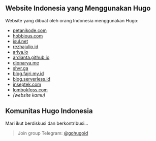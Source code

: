 ## Website Indonesia yang Menggunakan Hugo

Website yang dibuat oleh orang Indonesia menggunakan Hugo:

- [petanikode.com](https://www.petanikode.com/)
- [hobbious.com](https://hobbious.com/)
- [isul.net](https://www.isul.net/blog/)
- [rezhajulio.id](https://rezhajulio.id)
- [ariya.io](https://ariya.io/)
- [ardianta.github.io](https://ardianta.github.io)
- [dionarya.me](http://dionarya.me/blog/)
- [shvr.ga](https://shvr.ga/)
- [blog.fajri.my.id](https://blog.fajri.my.id/)
- [blog.serverless.id](https://blog.serverless.id/)
- [inseptek.com](https://inseptek.com/)
- [lombokfoss.com](https://lombokfoss.com/)
- _(website kamu)_ 

## Komunitas Hugo Indonesia

Mari ikut berdiskusi dan berkontribusi...

> Join group Telegram: [@gohugoid](https://t.me/gohugoid/)

